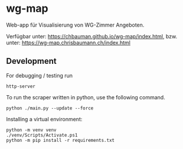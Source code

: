 # wg-map

Web-app für Visualisierung von WG-Zimmer Angeboten.

Verfügbar unter: https://chbauman.github.io/wg-map/index.html,
bzw. unter: https://wg-map.chrisbaumann.ch/index.html

## Development

For debugging / testing run

```
http-server
```

To run the scraper written in python, use the following command.

```
python ./main.py --update --force
```

Installing a virtual environment:

```
python -m venv venv
./venv/Scripts/Activate.ps1
python -m pip install -r requirements.txt
```
